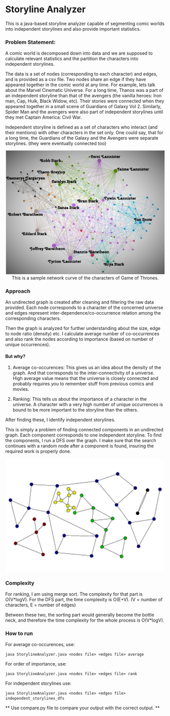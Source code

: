 # Storyline Analyzer

This is a java-based storyline analyzer capable of segmenting comic worlds into independent storylines and also provide important statistics.

### Problem Statement:

A comic world is decomposed down into data and we are supposed to calculate relevant statistics and the partition the characters into independent storylines.

The data is a set of nodes (corresponding to each character) and edges, and is provided as a csv file. Two nodes share an edge if they have appeared together in the comic world at any time. For example, lets talk about the Marvel Cinematic Universe. For a long time, Thanos was a part of an independent storyline than that of the avengers (the vanilla heroes: Iron man, Cap, Hulk, Black Widow, etc). Their stories were connected when they appeared together in a small scene of Guardians of Galaxy Vol 2. Similarly, Spider Man and the avengers were also part of independent storylines until they met Captain America: Civil War.

Independent storyline is defined as a set of characters who interact (and their mentions) with other characters in the set only. One could say, that for a long time, the Guardians of the Galaxy and the Avengers were separate storylines. (they were eventually connected too)

<p align="center">
  <img src="img/GoT_Network_Characters.png" width="500"/><br>
  This is a sample network curve of the characters of Game of Thrones.
</p>

### Approach

An undirected graph is created after cleaning and filtering the raw data provided. Each node corresponds to a character of the concerned universe and edges represent inter-dependence/co-occurrence relation among the corresponding characters.

Then the graph is analyzed for further understanding about the size, edge to node ratio (density) etc. I calculate average number of co-occurrences and also rank the nodes according to importance (based on number of unique occurrences).

#### But why?

1) Average co-occurences: This gives us an idea about the density of the graph. And that corresponds to the inter-connectivity of a universe. High average value means that the universe is closely connected and probably requires you to remember stuff from previous comics and movies.

2) Ranking: This tells us about the importance of a character in the universe. A character with a very high number of unique occurrences is bound to be more important to the storyline than the others.


After finding these, I identify independent storylines.

This is simply a problem of finding connected components in an undirected graph. Each component corresponds to one independent storyline. To find the components, I run a DFS over the graph. I make sure that the search continues with a random node after a component is found, insuring the required work is properly done.

<p align="center">
  <!-- <img src="img/Components.svg" width="500"/><br> -->
  <img src="img/connected_components.png" width="500"/><br>
</p>


### Complexity

For ranking, I am using merge sort. The complexity for that part is O(V*logV). For the DFS part, the time complexity is O(E+V).
(V = number of characters, E = number of edges)

Between these two, the sorting part would generally become the bottle neck, and therefore the time complexity for the whole process is O(V*logV).

### How to run

For average co-occurences, use:
~~~
java StorylineAnalyzer.java <nodes file> <edges file> average
~~~

For order of importance, use:
~~~
java StorylineAnalyzer.java <nodes file> <edges file> rank
~~~

For independent storylines use:
~~~
java StorylineAnalyzer.java <nodes file> <edges file> independent_storylines_dfs
~~~

** Use compare.py file to compare your output with the correct output. **
